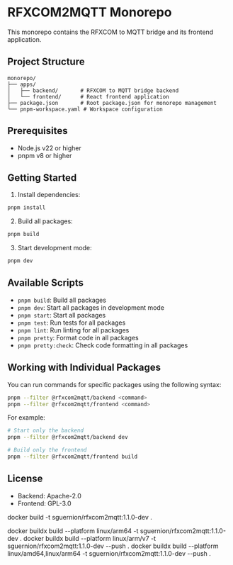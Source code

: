 # RFXCOM2MQTT Monorepo

This monorepo contains the RFXCOM to MQTT bridge and its frontend application.

## Project Structure

```
monorepo/
├── apps/
│   ├── backend/       # RFXCOM to MQTT bridge backend
│   └── frontend/      # React frontend application
├── package.json       # Root package.json for monorepo management
└── pnpm-workspace.yaml # Workspace configuration
```

## Prerequisites

- Node.js v22 or higher
- pnpm v8 or higher

## Getting Started

1. Install dependencies:

```bash
pnpm install
```

2. Build all packages:

```bash
pnpm build
```

3. Start development mode:

```bash
pnpm dev
```

## Available Scripts

- `pnpm build`: Build all packages
- `pnpm dev`: Start all packages in development mode
- `pnpm start`: Start all packages
- `pnpm test`: Run tests for all packages
- `pnpm lint`: Run linting for all packages
- `pnpm pretty`: Format code in all packages
- `pnpm pretty:check`: Check code formatting in all packages

## Working with Individual Packages

You can run commands for specific packages using the following syntax:

```bash
pnpm --filter @rfxcom2mqtt/backend <command>
pnpm --filter @rfxcom2mqtt/frontend <command>
```

For example:

```bash
# Start only the backend
pnpm --filter @rfxcom2mqtt/backend dev

# Build only the frontend
pnpm --filter @rfxcom2mqtt/frontend build
```

## License

- Backend: Apache-2.0
- Frontend: GPL-3.0


 docker build -t sguernion/rfxcom2mqtt:1.1.0-dev .

 docker buildx build --platform linux/arm64 -t sguernion/rfxcom2mqtt:1.1.0-dev .
 docker buildx build --platform linux/arm/v7 -t sguernion/rfxcom2mqtt:1.1.0-dev --push .
 docker buildx build --platform linux/amd64,linux/arm64 -t sguernion/rfxcom2mqtt:1.1.0-dev --push .